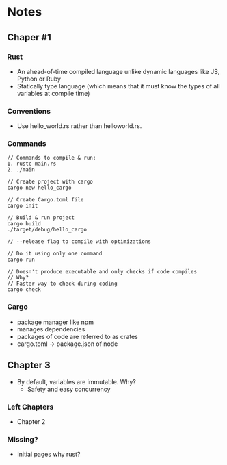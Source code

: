 # Notes

## Chaper #1

### Rust

- An ahead-of-time compiled language unlike dynamic languages like JS, Python or Ruby
- Statically type language (which means that it must know the
types of all variables at compile time)

### Conventions
- Use hello_world.rs rather than helloworld.rs.

### Commands
```console
// Commands to compile & run:
1. rustc main.rs
2. ./main

// Create project with cargo
cargo new hello_cargo

// Create Cargo.toml file
cargo init

// Build & run project
cargo build
./target/debug/hello_cargo

// --release flag to compile with optimizations

// Do it using only one command
cargo run

// Doesn't produce executable and only checks if code compiles
// Why?
// Faster way to check during coding
cargo check
```

### Cargo
- package manager like npm 
- manages dependencies
- packages of code are referred to as crates
- cargo.toml -> package.json of node

## Chapter 3

- By default, variables are immutable. Why? 
    - Safety and easy concurrency



### Left Chapters
- Chapter 2


### Missing?
- Initial pages why rust?
